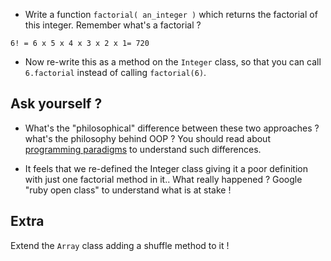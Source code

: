 * Write a function `factorial( an_integer )` which returns the factorial of this integer. Remember what's a factorial ? 

```
6! = 6 x 5 x 4 x 3 x 2 x 1= 720
```

* Now re-write this as a method on the `Integer` class, so that you can call `6.factorial` instead of calling `factorial(6)`. 

## Ask yourself ?

* What's the "philosophical" difference between these two approaches ? what's the philosophy behind OOP ? You should read about [programming paradigms](http://en.wikipedia.org/wiki/Programming_paradigm) to understand such differences.

* It feels that we re-defined the Integer class giving it a poor definition with just one factorial method in it.. What really happened ? Google "ruby open class" to understand what is at stake !

## Extra
Extend the `Array` class adding a shuffle method to it !
